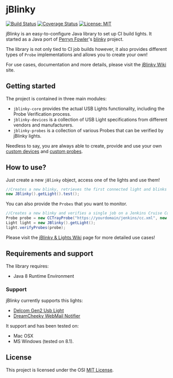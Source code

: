 # jBlinky
[![Build Status](https://travis-ci.org/rastadrian/jblinky.svg?branch=develop)](https://travis-ci.org/rastadrian/jblinky) [![Coverage Status](https://coveralls.io/repos/github/rastadrian/jblinky/badge.svg?branch=develop)](https://coveralls.io/github/rastadrian/jblinky?branch=develop) [![License: MIT](https://img.shields.io/badge/License-MIT-yellow.svg)](https://opensource.org/licenses/MIT) 

jBlinky is an easy-to-configure Java library to set up CI build lights. It started as a Java port of [Perryn Fowler](https://github.com/perryn)'s [blinky](https://github.com/perryn/blinky) project.

The library is not only tied to CI job builds however, it also provides different types of `Probe` implementations and allows you to create your own!

For use cases, documentation and more details, please visit the [jBlinky Wiki](https://github.com/rastadrian/jblinky/wiki) site.

## Getting started

The project is contained in three main modules: 
* `jblinky-core` provides the actual USB Lights functionality, including the Probe Verification process.
* `jblinky-devices` is a collection of USB Light specifications from different vendors and manufacturers.
* `jblinky-probes` is a collection of various Probes that can be verified by jBlinky lights.

Needless to say, you are always able to create, provide and use your own [custom devices](https://github.com/rastadrian/jblinky/wiki/USB-Devices#create-your-own-usb-light-specification) and [custom probes](https://github.com/rastadrian/jblinky/wiki/Probes#custom-probes).

## How to use?

Just create a new `jBlinky` object, access one of the lights and use them! 

```java
//Creates a new blinky, retrieves the first connected light and blinks between red and green.
new JBlinky().getLight().test();
```

You can also provide the `Probes` that you want to monitor.

```java
//Creates a new blinky and verifies a single job on a Jenkins Cruise Control Tray.
Probe probe = new CCTrayProbe("https://yourdomain/jenkins/cc.xml", new String[] {"job-name"});
Light light = new JBlinky().getLight();
light.verifyProbes(probe);
```

Please visit the [jBlinky & Lights Wiki](https://github.com/rastadrian/jblinky/wiki/jBlinky-&-Lights) page for more detailed use cases!

## Requirements and support

The library requires:

* Java 8 Runtime Environment

### Support

jBlinky currently supports this lights:

* [Delcom Gen2 Usb Light](https://www.delcomproducts.com/productdetails.asp?productnum=904008)
* [DreamCheeky WebMail Notifier](http://dreamcheeky.com/webmail-notifier)

It support and has been tested on:

* Mac OSX
* MS Windows (tested on 8.1).

## License
This project is licensed under the OSI [MIT License](https://opensource.org/licenses/MIT).
